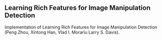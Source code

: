 ## Learning Rich Features for Image Manipulation Detection
Implementation of Learning Rich Features for Image Manipulation Detection (Peng Zhou, Xintong Han, Vlad I. Morariu Larry S. Davis).
